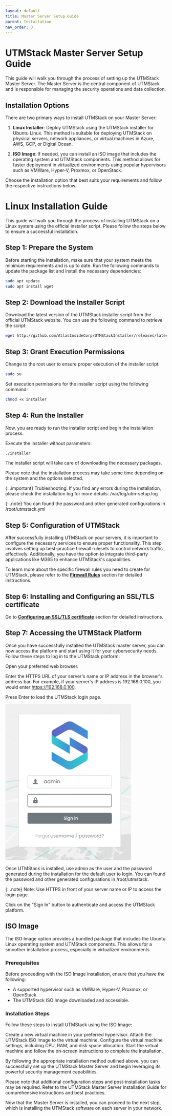 ```yaml
---
layout: default
title: Master Server Setup Guide
parent: Installation
nav_order: 3
---
```

# UTMStack Master Server Setup Guide

This guide will walk you through the process of setting up the UTMStack Master Server. The Master Server is the central component of UTMStack and is responsible for managing the security operations and data collection.

## Installation Options
There are two primary ways to install UTMStack on your Master Server:

1. **Linux Installer**: Deploy UTMStack using the UTMStack installer for Ubuntu Linux. This method is suitable for deploying UTMStack on physical servers, network appliances, or virtual machines in Azure, AWS, GCP, or Digital Ocean.

1. **ISO Image**: If needed, you can install an ISO image that includes the operating system and UTMStack components. This method allows for faster deployment in virtualized environments using popular hypervisors such as VMWare, Hyper-V, Proxmox, or OpenStack.

Choose the installation option that best suits your requirements and follow the respective instructions below.


# Linux Installation Guide

This guide will walk you through the process of installing UTMStack on a Linux system using the official installer script. Please follow the steps below to ensure a successful installation.

## Step 1: Prepare the System

Before starting the installation, make sure that your system meets the minimum requirements and is up to date. Run the following commands to update the package list and install the necessary dependencies:

``` bash
sudo apt update
sudo apt install wget
```

## Step 2: Download the Installer Script

Download the latest version of the UTMStack installer script from the official UTMStack website. You can use the following command to retrieve the script:

``` bash
wget http://github.com/AtlasInsideCorp/UTMStackInstaller/releases/latest/download/installer

```

## Step 3: Grant Execution Permissions

Change to the root user to ensure proper execution of the installer script:

``` bash
sudo su
```

Set execution permissions for the installer script using the following command:

``` bash
chmod +x installer
```

## Step 4: Run the Installer

Now, you are ready to run the installer script and begin the installation process.

Execute the installer without parameters:

``` bash
./installer
```


The installer script will take care of downloading the necessary packages.

Please note that the installation process may take some time depending on the system and the options selected.


{: .important}
Trubleshooting:
If you find any errors during the installation, please check the installation log for more details: /var/log/utm-setup.log

{: .note}
You can found the password and other generated configurations in /root/utmstack.yml

## Step 5: Configuration of UTMStack
After successfully installing UTMStack on your servers, it is important to configure the necessary services to ensure proper functionality. This step involves setting up best-practice firewall rulesets to control network traffic effectively. Additionally, you have the option to integrate third-party applications like M365 to enhance UTMStack's capabilities.

To learn more about the specific firewall rules you need to create for UTMStack, please refer to the **<a href="./FirewallRules.md">Firewall Rules</a>** section for detailed instructions.


## Step 6:  Installing and Configuring an SSL/TLS certificate

Go to **<a href="./FirewallRules.md">Configuring an SSL/TLS certificate</a>** section for detailed instructions.

## Step 7: Accessing the UTMStack Platform
Once you have successfully installed the UTMStack master server, you can now access the platform and start using it for your cybersecurity needs. Follow these steps to log in to the UTMStack platform:

Open your preferred web browser.

Enter the HTTPS URL of your server's name or IP address in the browser's address bar. For example, if your server's IP address is 192.168.0.100, you would enter https://192.168.0.100.

Press Enter to load the UTMStack login page.

<img title="UTMStack Installer Capture" alt="UTMStack Installer Capture" src="./Images/Images/../../../Images/UTMStacklogin.png">

Once UTMStack is installed, use admin as the user and the password generated during the installation for the default user to login. You can found the password and other generated configurations in /root/utmstack.

{: .note}
Note: Use HTTPS in front of your server name or IP to access the login page.

Click on the "Sign In" button to authenticate and access the UTMStack platform.


## ISO Image
The ISO Image option provides a bundled package that includes the Ubuntu Linux operating system and UTMStack components. This allows for a smoother installation process, especially in virtualized environments.

### Prerequisites
Before proceeding with the ISO Image installation, ensure that you have the following:

* A supported hypervisor such as VMWare, Hyper-V, Proxmox, or OpenStack.
* The UTMStack ISO Image downloaded and accessible.


### Installation Steps
Follow these steps to install UTMStack using the ISO Image:

Create a new virtual machine in your preferred hypervisor.
Attach the UTMStack ISO Image to the virtual machine.
Configure the virtual machine settings, including CPU, RAM, and disk space allocation.
Start the virtual machine and follow the on-screen instructions to complete the installation.

By following the appropriate installation method outlined above, you can successfully set up the UTMStack Master Server and begin leveraging its powerful security management capabilities.

Please note that additional configuration steps and post-installation tasks may be required. Refer to the UTMStack Master Server Installation Guide for comprehensive instructions and best practices.

Now that the Master Server is installed, you can proceed to the next step, which is installing the UTMStack software on each server in your network.